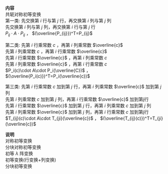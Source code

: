 **内容**    
共轭对称初等变换    
第一类: 先交换第 $i$ 行与第 $j$ 行，再交换第 $i$ 列与第 $j$ 列    
             先交换第 $i$ 列与第 $j$ 列，再交换第 $i$ 行与第 $j$ 行    
              $P_{ij}\cdot A\cdot P_{ij}$ ， $(\overline{P_{ij}})^T=P_{ij}$     
    
第二类: 先第 $i$ 行乘常数 $c$ ，再第 $i$ 列乘常数 $\overline{c}$     
             先第 $i$ 列乘常数 $c$ ，再第 $i$ 行乘常数 $\overline{c}$     
             先第 $i$ 行乘常数 $\overline{c}$ ，再第 $i$ 列乘常数 $c$     
             先第 $i$ 列乘常数 $\overline{c}$ ，再第 $i$ 行乘常数 $c$     
              $P_i(c)\cdot A\cdot P_i(\overline{C})$ ， $(\overline{P_i(c)})^T=P_i(\overline{c})$     
    
第三类: 先第 $i$ 行乘常数 $c$ 加到第 $j$ 行，再第 $i$ 列乘常数 $\overline{c}$ 加到第 $j$ 列    
             先第 $i$ 列乘常数 $c$ 加到第 $j$ 列，再第 $i$ 行乘常数 $\overline{c}$ 加到第j行    
             先第 $i$ 行乘常数 $\overline{c}$ 加到第 $j$ 行，再第 $i$ 列乘常数 $c$ 加到第 $j$ 列    
             先第 $i$ 列乘常数 $\overline{c}$ 加到第 $j$ 列，再第 $i$ 行乘常数 $c$ 加到第j行    
              $T_{ij}(c)\cdot A\cdot T_{ji}(\overline{c})$ ， $(\overline{T_{ij}(c)})^T=T_{ji}(\overline{c})$     
    
**说明**    
对称初等变换    
分块对称初等变换    
初等 $\lambda$ 阵变换    
初等变换(行变换+列变换)    
分块初等变换    
